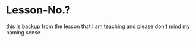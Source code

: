 # Lesson-No.?
this is backup from the lesson that I am teaching and please don't mind my naming sense